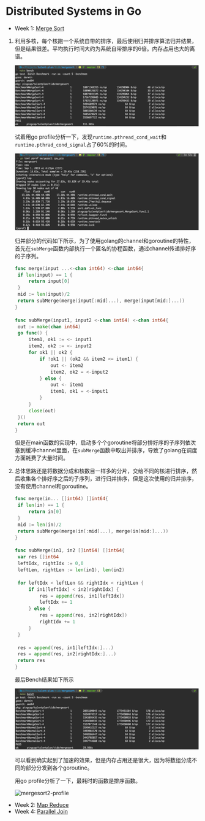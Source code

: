 # Distributed Systems in Go

* Week 1: [Merge Sort](./mergesort)

1. 利用多核，每个核跑一个系统自带的排序，最后使用归并排序算法归并结果，但是结果很差。平均执行时间大约为系统自带排序的6倍。内存占用也大的离谱。

   ![mergesort1-bencmark](./img/mergesort1-bencmark.png)

   试着用go profile分析一下，发现`runtime.pthread_cond_wait`和`runtime.pthrad_cond_signal`占了60%的时间。

   ![mergesort1-profile](./img/mergesort1-profile.png)

   归并部分的代码如下所示，为了使用golang的channel和goroutine的特性，首先在`subMerge`函数内部执行一个匿名的协程函数，通过channel传递排好序的子序列。

   ```go
   func merge(input ...<-chan int64) <-chan int64{
   	if len(input) == 1 {
   		return input[0]
   	}
   	mid := len(input)/2
   	return subMerge(merge(input[:mid]...), merge(input[mid:]...))
   }
   
   func subMerge(input1, input2 <-chan int64) <-chan int64{
   	out := make(chan int64)
   	go func() {
   		item1, ok1 := <- input1
   		item2, ok2 := <- input2
   		for ok1 || ok2 {
   			if !ok1 || (ok2 && item2 <= item1) {
   				out <- item2
   				item2, ok2 = <-input2
   			} else {
   				out <- item1
   				item1, ok1 = <-input1
   			}
   		}
   		close(out)
   	}()
   	return out
   }
   ```

   但是在main函数的实现中，启动多个个goroutine将部分排好序的子序列依次塞到缓冲channel里面，在`subMerge`函数中取出并排序，导致了golang在调度方面耗费了大量时间。

2. 总体思路还是将数据分成和核数目一样多的分片，交给不同的核进行排序，然后收集各个排好序之后的子序列，进行归并排序，但是这次使用的归并排序，没有使用channel和goroutine。

   ```go
   func merge(in... []int64) []int64{
   	if len(in) == 1 {
   		return in[0]
   	}
   	mid := len(in)/2
   	return subMerge(merge(in[:mid]...), merge(in[mid:]...))
   }
   
   func subMerge(in1, in2 []int64) []int64{
   	var res []int64
   	leftIdx, rightIdx := 0,0
   	leftLen, rightLen := len(in1), len(in2)
   
   	for leftIdx < leftLen && rightIdx < rightLen {
   		if in1[leftIdx] < in2[rightIdx] {
   			res = append(res, in1[leftIdx])
   			leftIdx += 1
   		} else {
   			res = append(res, in2[rightIdx])
   			rightIdx += 1
   		}
   	}
     
   	res = append(res, in1[leftIdx:]...)
   	res = append(res, in2[rightIdx:]...)
   	return res
   }
   ```

   最后Bench结果如下所示

   ![mergesort2-bench](./img/mergesort2-bench.png)

   可以看到确实起到了加速的效果，但是内存占用还是很大，因为将数组分成不同的部分分发到各个goroutine。

   用go profile分析了一下，最耗时的函数是排序函数。

   ![mergesort2-profile](/Users/yangs/Projects/talent-plan/tidb/img/mergesort2-profile.png)

* Week 2: [Map Reduce](./mapreduce)
* Week 4: [Parallel Join](./join)

